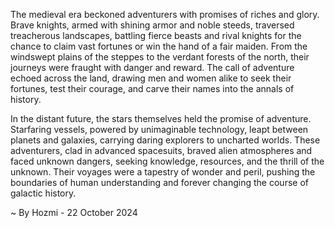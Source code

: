 
The medieval era beckoned adventurers with promises of riches and glory. Brave knights, armed with shining armor and noble steeds, traversed treacherous landscapes, battling fierce beasts and rival knights for the chance to claim vast fortunes or win the hand of a fair maiden. From the windswept plains of the steppes to the verdant forests of the north, their journeys were fraught with danger and reward. The call of adventure echoed across the land, drawing men and women alike to seek their fortunes, test their courage, and carve their names into the annals of history. 

In the distant future, the stars themselves held the promise of adventure. Starfaring vessels, powered by unimaginable technology, leapt between planets and galaxies, carrying daring explorers to uncharted worlds. These adventurers, clad in advanced spacesuits, braved alien atmospheres and faced unknown dangers, seeking knowledge, resources, and the thrill of the unknown. Their voyages were a tapestry of wonder and peril, pushing the boundaries of human understanding and forever changing the course of galactic history. 

~ By Hozmi - 22 October 2024
